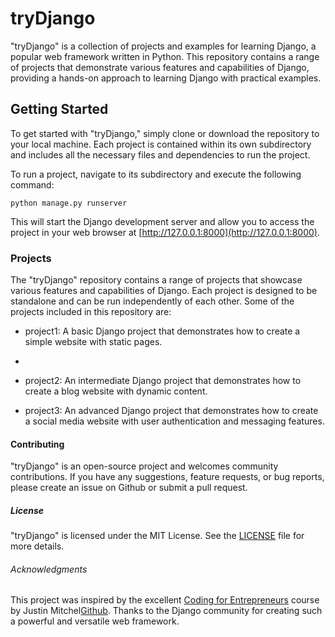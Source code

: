 # tryDjango

"tryDjango" is a collection of projects and examples for learning Django, a popular web framework written in Python. This repository contains a range of projects that demonstrate various features and capabilities of Django, providing a hands-on approach to learning Django with practical examples.

## Getting Started

To get started with "tryDjango," simply clone or download the repository to your local machine. Each project is contained within its own subdirectory and includes all the necessary files and dependencies to run the project.

To run a project, navigate to its subdirectory and execute the following command:

```
python manage.py runserver
```
This will start the Django development server and allow you to access the project in your web browser at [http://127.0.0.1:8000](http://127.0.0.1:8000).

### Projects
The "tryDjango" repository contains a range of projects that showcase various features and capabilities of Django. Each project is designed to be standalone and can be run independently of each other. Some of the projects included in this repository are:

- project1: A basic Django project that demonstrates how to create a simple website with static pages.
- 
- project2: An intermediate Django project that demonstrates how to create a blog website with dynamic content.

- project3: An advanced Django project that demonstrates how to create a social media website with user authentication and messaging features.

#### Contributing
"tryDjango" is an open-source project and welcomes community contributions. If you have any suggestions, feature requests, or bug reports, please create an issue on Github or submit a pull request.

##### License
"tryDjango" is licensed under the MIT License. See the [LICENSE](https://github.com/sdivyanshu90/tryDjango/blob/main/LICENSE) file for more details.

###### Acknowledgments
This project was inspired by the excellent [Coding for Entrepreneurs](https://www.codingforentrepreneurs.com/) course by Justin Mitchel[Github](https://github.com/jmitchel3).
Thanks to the Django community for creating such a powerful and versatile web framework.
